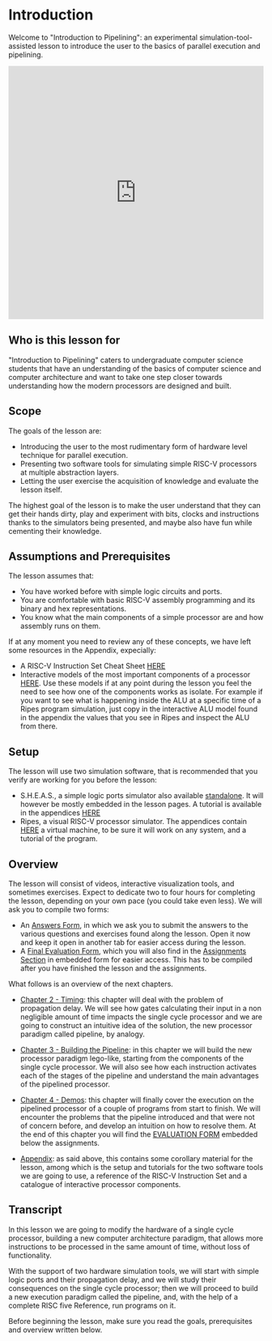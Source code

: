 # Introduction

Welcome to "Introduction to Pipelining": an experimental simulation-tool-assisted lesson to introduce the user to the basics of parallel execution and pipelining. 

<iframe width="100%" height="500" src="https://www.youtube.com/embed/XLqdMohMtv8" title="YouTube video player" frameborder="0" allow="accelerometer; autoplay; clipboard-write; encrypted-media; gyroscope; picture-in-picture" allowfullscreen></iframe>

## Who is this lesson for

"Introduction to Pipelining" caters to undergraduate computer science students that have an understanding of the basics of computer science and computer architecture and want to take one step closer towards understanding how the modern processors are designed and built. 

## Scope

The goals of the lesson are: 
 - Introducing the user to the most rudimentary form of hardware level technique for parallel execution.
 - Presenting two software tools for simulating simple RISC-V processors at multiple abstraction layers.
 - Letting the user exercise the acquisition of knowledge and evaluate the lesson itself.

The highest goal of the lesson is to make the user understand that they can get their hands dirty, play and experiment with bits, clocks and instructions thanks to the simulators being presented, and maybe also have fun while cementing their knowledge.

## Assumptions and Prerequisites

The lesson assumes that: 
 - You have worked before with simple logic circuits and ports.
 - You are comfortable with basic RISC-V assembly programming and its binary and hex representations.
 - You know what the main components of a simple processor are and how assembly runs on them.

If at any moment you need to review any of these concepts, we have left some resources in the Appendix, expecially:
 - A RISC-V Instruction Set Cheat Sheet [HERE](5.1_rv21imac.md)
 - Interactive models of the most important components of a processor [HERE](./5.2_components_review.md). Use these models if at any point during the lesson you feel the need to see how one of the components works as isolate. For example if you want to see what is happening inside the ALU at a specific time of a Ripes program simulation, just copy in the interactive ALU model found in the appendix the values that you see in Ripes and inspect the ALU from there.

## Setup 

The lesson will use two simulation software, that is recommended that you verify are working for you before the lesson:
 - S.H.E.A.S., a simple logic ports simulator also available [standalone](https://sheas.magiwanders.com). It will however be mostly embedded in the lesson pages. A tutorial is available in the appendices [HERE](./5.3.1_sheas.md)
 - Ripes, a visual RISC-V processor simulator. The appendices contain [HERE](./5.3.2_ripes.md) a virtual machine, to be sure it will work on any system, and a tutorial of the program.
 
## Overview 

The lesson will consist of videos, interactive visualization tools, and sometimes exercises. Expect to dedicate two to four hours for completing the lesson, depending on your own pace (you could take even less). We will ask you to compile two forms:
 - An [Answers Form](https://forms.office.com/r/PVqkuE9WS2), in which we ask you to submit the answers to the various questions and exercises found along the lesson. Open it now and keep it open in another tab for easier access during the lesson.
 - A [Final Evaluation Form](https://forms.office.com/r/eWebw6D5uT), which you will also find in the [Assignments Section](./4.3_assignments.md) in embedded form for easier access. This has to be compiled after you have finished the lesson and the assignments.

What follows is an overview of the next chapters.

 - [Chapter 2 - Timing](./2_timing.md): this chapter will deal with the problem of propagation delay. We will see how gates calculating their input in a non negligible amount of time impacts the single cycle processor and we are going to construct an intuitive idea of the solution, the new processor paradigm called pipeline, by analogy. 

 - [Chapter 3 - Building the Pipeline](./3_building_the_pipeline.md): in this chapter we will build the new processor paradigm lego-like, starting from the components of the single cycle processor. We will also see how each instruction activates each of the stages of the pipeline and understand the main advantages of the pipelined processor.

 - [Chapter 4 - Demos](./4_demos.md): this chapter will finally cover the execution on the pipelined processor of a couple of programs from start to finish. We will encounter the problems that the pipeline introduced and that were not of concern before, and develop an intuition on how to resolve them. At the end of this chapter you will find the [EVALUATION FORM]() embedded below the assignments.

 - [Appendix](./5_appendix.md): as said above, this contains some corollary material for the lesson, among which is the setup and tutorials for the two software tools we are going to use, a reference of the RISC-V Instruction Set and a catalogue of interactive processor components.

<!-- ## Pre-Test

Please compile this form before continuing to the lesson. It should take no more than 10 minutes.

<iframe width="100%" height="500px" src="https://forms.office.com/r/twdkh8b2Cj?embed=true" frameborder="0" marginwidth="0" marginheight="0" style="border: none; max-width:100%; max-height:100vh" allowfullscreen webkitallowfullscreen mozallowfullscreen msallowfullscreen> </iframe> -->

## Transcript

In this lesson we are going to modify the hardware of a single cycle processor, building a new computer architecture paradigm, that allows more instructions to be processed in the same amount of time, without loss of functionality.

With the support of two hardware simulation tools, we will start with simple logic ports and their propagation delay, and we will study their consequences on the single cycle processor; then we will proceed to build a new execution paradigm called the pipeline, and, with the help of a complete RISC five Reference, run programs on it. 

Before beginning the lesson, make sure you read the goals, prerequisites and overview written below.